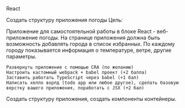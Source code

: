 React

Создать структуру приложения погоды
Цель:

Приложение для самостоятельной работы в блоке React - веб-приложение погоды. На странице приложения должна быть возможность добавлять города в список избранных. По каждому городу показывается информация о температуре, ветре, другие параметры.

    Развернуть приложение с помощью CRA (по желанию)
    Настроить кастомный webpack + babel проект (+2 балла)
    Заставить работать TypeScript через babel (+1 бал)
    Написать хелло ворлд (todo app или любое другое), сделать базовую верстку вашего приложения, поработать с JSX (+2 бал)

Создать структуру приложения, создать компоненты контейнеры. 
